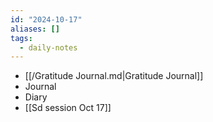 ```yaml
---
id: "2024-10-17"
aliases: []
tags:
  - daily-notes
---
```


- [[/Gratitude Journal.md|Gratitude Journal]]
- Journal
- Diary
- [[Sd session Oct 17]]

